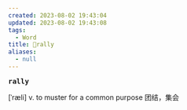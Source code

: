 ```yaml
---
created: 2023-08-02 19:43:04
updated: 2023-08-02 19:43:08
tags:
  - Word
title: 📖rally
aliases:
  - null
---
```


<pre><strong>rally</strong></pre>
[ˈræli]
v. to muster for a common purpose 团结，集会
